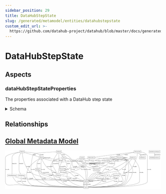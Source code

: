```yaml
---
sidebar_position: 29
title: DataHubStepState
slug: /generated/metamodel/entities/datahubstepstate
custom_edit_url: >-
  https://github.com/datahub-project/datahub/blob/master/docs/generated/metamodel/entities/dataHubStepState.md
---
```


# DataHubStepState

## Aspects

### dataHubStepStateProperties

The properties associated with a DataHub step state

<details>
<summary>Schema</summary>

```javascript
{
  "type": "record",
  "Aspect": {
    "name": "dataHubStepStateProperties"
  },
  "name": "DataHubStepStateProperties",
  "namespace": "com.linkedin.step",
  "fields": [
    {
      "type": {
        "type": "map",
        "values": "string"
      },
      "name": "properties",
      "default": {},
      "doc": "Description of the secret"
    },
    {
      "type": {
        "type": "record",
        "name": "AuditStamp",
        "namespace": "com.linkedin.common",
        "fields": [
          {
            "type": "long",
            "name": "time",
            "doc": "When did the resource/association/sub-resource move into the specific lifecycle stage represented by this AuditEvent."
          },
          {
            "java": {
              "class": "com.linkedin.common.urn.Urn"
            },
            "type": "string",
            "name": "actor",
            "doc": "The entity (e.g. a member URN) which will be credited for moving the resource/association/sub-resource into the specific lifecycle stage. It is also the one used to authorize the change."
          },
          {
            "java": {
              "class": "com.linkedin.common.urn.Urn"
            },
            "type": [
              "null",
              "string"
            ],
            "name": "impersonator",
            "default": null,
            "doc": "The entity (e.g. a service URN) which performs the change on behalf of the Actor and must be authorized to act as the Actor."
          },
          {
            "type": [
              "null",
              "string"
            ],
            "name": "message",
            "default": null,
            "doc": "Additional context around how DataHub was informed of the particular change. For example: was the change created by an automated process, or manually."
          }
        ],
        "doc": "Data captured on a resource/association/sub-resource level giving insight into when that resource/association/sub-resource moved into a particular lifecycle stage, and who acted to move it into that specific lifecycle stage."
      },
      "name": "lastModified",
      "doc": "Audit stamp describing the last person to update it."
    }
  ],
  "doc": "The properties associated with a DataHub step state"
}
```

</details>

## Relationships

## [Global Metadata Model](https://raw.githubusercontent.com/acryldata/static-assets-test/master/imgs/datahub-metadata-model.png)

![Global Graph](https://raw.githubusercontent.com/acryldata/static-assets-test/master/imgs/datahub-metadata-model.png)
